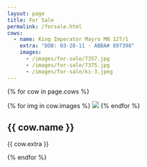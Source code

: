 ```yaml
---
layout: page
title: For Sale
permalink: /forsale.html
cows:
  - name: King Imperator Mayro MN 127/1
    extra: "DOB: 03-28-11 · ABBA# 897398"
    images:
      - /images/for-sale/7357.jpg
      - /images/for-sale/7375.jpg
      - /images/for-sale/ki-3.jpeg
---
```


{% for cow in page.cows %}
  <div class='cow'>
    {% for img in cow.images %}
      <img src='{{ img }}'>
    {% endfor %}
    <h2>{{ cow.name }}</h2>
    <p>{{ cow.extra }}</p>
  </div>
{% endfor %}
